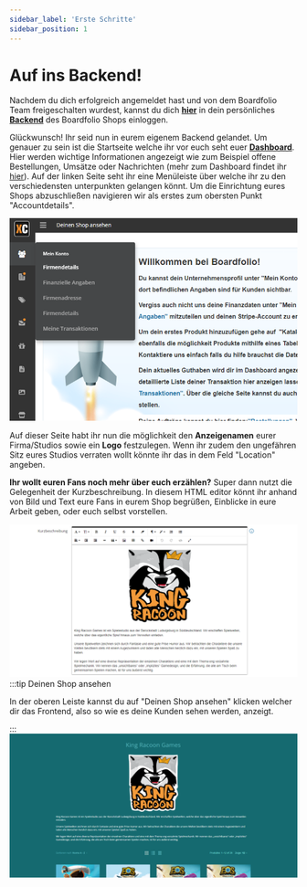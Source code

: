 ```yaml
---
sidebar_label: 'Erste Schritte'
sidebar_position: 1
---
```

# Auf ins Backend!


Nachdem du dich erfolgreich angemeldet hast und von dem Boardfolio Team freigeschalten wurdest, kannst du dich [**hier**](https://boardfolio.gg/admin/?target=login) in dein persönliches [**Backend**](https://boardfolio.gg/admin/?target=login) des Boardfolio Shops einloggen.

Glückwunsch! Ihr seid nun in eurem eigenem Backend gelandet. Um genauer zu sein ist die Startseite welche ihr vor euch seht euer [**Dashboard**](/documentation/tutorial/dashboard). Hier werden wichtige Informationen angezeigt wie zum Beispiel offene Bestellungen, Umsätze oder Nachrichten (mehr zum Dashboard findet ihr [hier](/documentation/tutorial/dashboard)).
Auf der linken Seite seht ihr eine Menüleiste über welche ihr zu den verschiedensten unterpunkten gelangen könnt. Um die Einrichtung eures Shops abzuschließen navigieren wir als erstes zum obersten Punkt "Accountdetails".

![NovigationsLeiste](img/NavigationsLeisteFirmendetails.png) 

Auf dieser Seite habt ihr nun die möglichkeit den **Anzeigenamen** eurer Firma/Studios sowie ein **Logo** festzulegen. Wenn ihr zudem den ungefähren Sitz eures Studios verraten wollt könnte ihr das in dem Feld "Location" angeben. 

**Ihr wollt euren Fans noch mehr über euch erzählen?** Super dann nutzt die Gelegenheit der Kurzbeschreibung. In diesem HTML editor könnt ihr anhand von Bild und Text eure Fans in eurem Shop begrüßen, Einblicke in eure Arbeit geben, oder euch selbst vorstellen. 

![ShopBeschreibung](img/ShopBeschreibung.png)
:::tip Deinen Shop ansehen

In der oberen Leiste kannst du auf "Deinen Shop ansehen" klicken welcher dir das Frontend, also so wie es deine Kunden sehen werden, anzeigt. 

:::
![ShopBeschreibungFront](img/ShopBeschreibungFront.png)

